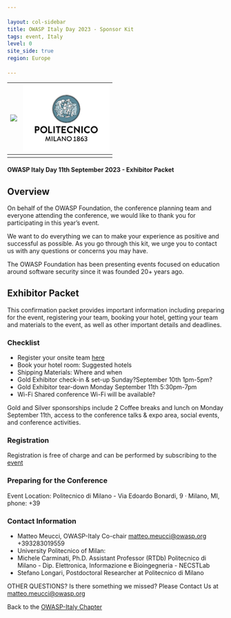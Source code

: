 ```yaml
---

layout: col-sidebar
title: OWASP Italy Day 2023 - Sponsor Kit
tags: event, Italy
level: 0
site_side: true
region: Europe

---
```


| <img src="https://owasp.org/assets/images/logo.png" width=200/> | <img src="https://github.com/OWASP/www-chapter-italy/blob/master/assets/images/01_Polimi_centrato_COL_positivo.jpg?raw=true" width=200 />|
| :---          | :---         |
|  |  |

#### OWASP Italy Day 11th September 2023 - Exhibitor Packet 

## Overview 
On behalf of the OWASP Foundation, the conference planning team and everyone attending the conference, we would like to thank you for participating in this year’s event.

We want to do everything we can to make your experience as positive and successful as possible. As you go through this kit, we urge you to contact us with any questions or concerns you may have.

The OWASP Foundation has been presenting events focused on education around software security since it was founded 20+ years ago.


## Exhibitor Packet 
This confirmation packet provides important information including preparing for the event, registering your team, booking your hotel, getting your team and materials to the event, as well as other important details and deadlines.

### Checklist
- Register your onsite team [here](https://www.meetup.com/it-IT/owasp-italy-meetup-group/events/294083412/) 
- Book your hotel room: Suggested hotels
- Shipping Materials: Where and when
- Gold Exhibitor check-in & set-up Sunday?September 10th 1pm-5pm?
- Gold Exhibitor tear-down Monday September 11th  5:30pm-7pm
- Wi-Fi Shared conference Wi-Fi will be available?

Gold and Silver sponsorships include 2 Coffee breaks and lunch on Monday September 11th, access to the conference talks & expo area, social events, and conference activities.

### Registration

Registration is free of charge and can be performed by subscribing to the [event](https://www.meetup.com/it-IT/owasp-italy-meetup-group/events/294083412/)

### Preparing for the Conference
Event Location: Politecnico di Milano - Via Edoardo Bonardi, 9 · Milano, MI, phone: +39

### Contact Information
- Matteo Meucci, OWASP-Italy Co-chair matteo.meucci@owasp.org +393283019559
- University Politecnico of Milan: 
- Michele Carminati, Ph.D. Assistant Professor (RTDb) Politecnico di Milano - Dip. Elettronica, Informazione e Bioingegneria - NECSTLab
- Stefano Longari, Postdoctoral Researcher at Politecnico di Milano

OTHER QUESTIONS?
Is there something we missed? Please Contact Us at matteo.meucci@owasp.org


Back to the [OWASP-Italy Chapter](https://owasp.org/www-chapter-italy)
